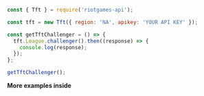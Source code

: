 ```javascript
const { Tft } = require('riotgames-api');

const tft = new Tft({ region: 'NA', apikey: 'YOUR API KEY' });

const getTftChallenger = () => {
  tft.League.challenger().then((response) => {
    console.log(response);
  });
};

getTftChallenger();
```

**More examples inside**
